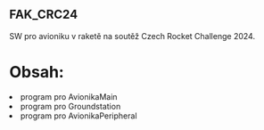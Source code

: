 ## FAK_CRC24
SW pro avioniku v raketě na soutěž Czech Rocket Challenge 2024.
# Obsah:
<li>program pro AvionikaMain</li>
<li>program pro Groundstation</li>
<li>program pro AvionikaPeripheral</li>
